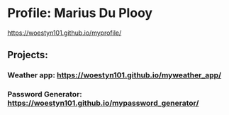 # Profile: Marius Du Plooy

https://woestyn101.github.io/myprofile/

## Projects:
### Weather app: https://woestyn101.github.io/myweather_app/
### Password Generator: https://woestyn101.github.io/mypassword_generator/



